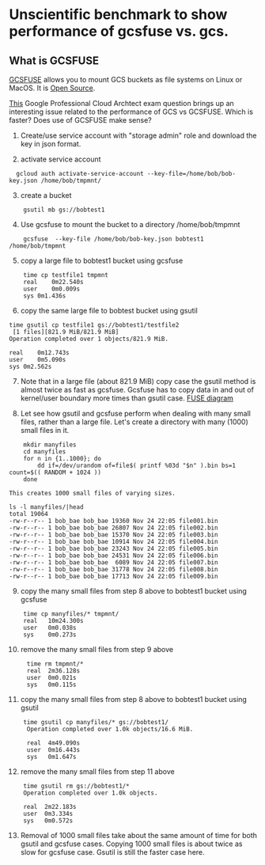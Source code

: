 # Unscientific benchmark to show performance of gcsfuse vs. gcs.

## What is GCSFUSE

[GCSFUSE](https://cloud.google.com/storage/docs/gcs-fuse) allows you to mount GCS buckets as file systems on Linux or MacOS. It is [Open Source](https://github.com/GoogleCloudPlatform/gcsfuse).

[This](https://www.examtopics.com/discussions/google/view/7020-exam-professional-cloud-architect-topic-1-question-6/) Google Professional Cloud Archtect exam question brings up an interesting issue related to the performance of GCS vs GCSFUSE. Which is faster?  Does use of GCSFUSE make sense? 

1. Create/use service account with "storage admin" role and download the key in json format.

2. activate service account
```
  gcloud auth activate-service-account --key-file=/home/bob/bob-key.json /home/bob/tmpmnt/
```
3. create a bucket
``` 
    gsutil mb gs://bobtest1
``` 
4. Use gcsfuse to mount the bucket to a directory /home/bob/tmpmnt
```
    gcsfuse  --key-file /home/bob/bob-key.json bobtest1 /home/bob/tmpmnt
```    
5. copy a large file to bobtest1 bucket using gcsfuse
```
    time cp testfile1 tmpmnt
    real	0m22.540s
    user	0m0.009s
    sys	0m1.436s
```    
6. copy the same large file to bobtest bucket using gsutil
```
time gsutil cp testfile1 gs://bobtest1/testfile2
 [1 files][821.9 MiB/821.9 MiB]                                                
Operation completed over 1 objects/821.9 MiB.                                    

real	0m12.743s
user	0m5.090s
sys	0m2.562s
```
7. Note that in a large file (about 821.9 MiB) copy case the gsutil method is almost twice as fast as gcsfuse.
Gcsfuse has to copy data in and out of kernel/user boundary more times than gsutil case.
[FUSE diagram](https://en.wikipedia.org/wiki/Filesystem_in_Userspace#/media/File:FUSE_structure.svg)

8. Let see how gsutil and gcsfuse perform when dealing with many small files, rather than a large file. 
   Let's create a directory with many (1000) small files in it.
```
    mkdir manyfiles
    cd manyfiles
    for n in {1..1000}; do
        dd if=/dev/urandom of=file$( printf %03d "$n" ).bin bs=1 count=$(( RANDOM + 1024 ))
    done
```    
    This creates 1000 small files of varying sizes.
```
ls -l manyfiles/|head
total 19064
-rw-r--r-- 1 bob_bae bob_bae 19360 Nov 24 22:05 file001.bin
-rw-r--r-- 1 bob_bae bob_bae 26807 Nov 24 22:05 file002.bin
-rw-r--r-- 1 bob_bae bob_bae 15370 Nov 24 22:05 file003.bin
-rw-r--r-- 1 bob_bae bob_bae 10914 Nov 24 22:05 file004.bin
-rw-r--r-- 1 bob_bae bob_bae 23243 Nov 24 22:05 file005.bin
-rw-r--r-- 1 bob_bae bob_bae 24531 Nov 24 22:05 file006.bin
-rw-r--r-- 1 bob_bae bob_bae  6089 Nov 24 22:05 file007.bin
-rw-r--r-- 1 bob_bae bob_bae 31778 Nov 24 22:05 file008.bin
-rw-r--r-- 1 bob_bae bob_bae 17713 Nov 24 22:05 file009.bin
```    
 9. copy the many small files from step 8 above to bobtest1 bucket using gcsfuse
 ```
     time cp manyfiles/* tmpmnt/
     real	10m24.300s
     user	0m0.038s
     sys	0m0.273s
 ```    
 10. remove the many small files from step 9 above
 ```
      time rm tmpmnt/*
      real	2m36.128s
      user	0m0.021s
      sys	0m0.115s
 ```     
  11. copy the many small files from step 8 above to bobtest1 bucket using gsutil
  
 ```
     time gsutil cp manyfiles/* gs://bobtest1/
      Operation completed over 1.0k objects/16.6 MiB.                                  

      real	4m49.090s
      user	0m16.443s
      sys	0m1.647s
  ```    
  12. remove the many small files from step 11 above
  ```
      time gsutil rm gs://bobtest1/*
      Operation completed over 1.0k objects.                                           

      real	2m22.183s
      user	0m3.334s
      sys	0m0.572s
  ```   
  13.  Removal of 1000 small files take about the same amount of time for both gsutil and gcsfuse cases.
       Copying 1000 small files is about twice as slow for gcsfuse case.  Gsutil is still the faster case here.
